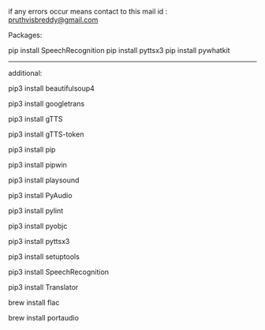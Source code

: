if any errors occur means contact to this mail id : pruthvisbreddy@gmail.com

Packages:

pip install SpeechRecognition
pip install pyttsx3
pip install pywhatkit

------------------------------------------

additional:

pip3 install beautifulsoup4

pip3 install googletrans

pip3 install gTTS

pip3 install gTTS-token

pip3 install pip

pip3 install pipwin

pip3 install playsound

pip3 install PyAudio

pip3 install pylint

pip3 install pyobjc

pip3 install pyttsx3

pip3 install setuptools

pip3 install SpeechRecognition

pip3 install Translator

brew install flac

brew install portaudio
